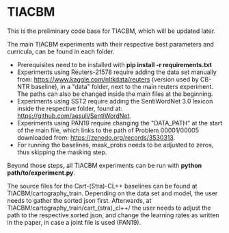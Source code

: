 # TIACBM
This is the preliminary code base for TIACBM, which will be updated later. 

The main TIACBM experiments with their respective best parameters and curricula, can be found in each folder. 

- Prerequisites need to be installed with **pip install -r requirements.txt**
- Experiments using Reuters-21578 require adding the data set manually from: https://www.kaggle.com/nltkdata/reuters (version used by CB-NTR baseline), in a "data" folder, next to the main reuters experiment. The paths can also be changed inside the main files at the beginning.
- Experiments using SST2 require adding the SentiWordNet 3.0 lexicon inside the respective folder, found at: https://github.com/aesuli/SentiWordNet.
- Experiments using PAN19 require changing the "DATA_PATH" at the start of the main file, which links to the path of Problem 00001/00005 downloaded from: https://zenodo.org/records/3530313.
- For running the baselines, mask_probs needs to be adjusted to zeros, thus skipping the masking step.

Beyond those steps, all TIACBM experiments can be run with **python path/to/experiment.py**.

The source files for the Cart-(Stra)-CL++ baselines can be found at TIACBM/cartography_train. Depending on the data set and model, the user needs to gather the sorted json first. Afterwards, at TIACBM/cartography_train/cart_(stra)_cl++/ the user needs to adjust the path to the respective sorted json, and change the learning rates as written in the paper, in case a joint file is used (PAN19). 
